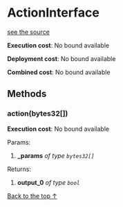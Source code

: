 # ActionInterface
[see the source](https://github.com/daostack/arc/tree/master/contracts/controller/Avatar.sol)


**Execution cost**: No bound available

**Deployment cost**: No bound available

**Combined cost**: No bound available




## Methods
### action(bytes32[])


**Execution cost**: No bound available


Params:

1. **_params** *of type `bytes32[]`*

Returns:


1. **output_0** *of type `bool`*

[Back to the top ↑](#actioninterface)
